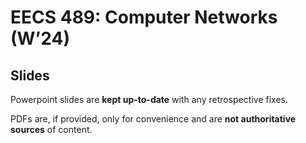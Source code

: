 # EECS 489: Computer Networks (W’24)

## Slides
Powerpoint slides are **kept up-to-date** with any retrospective fixes. 

PDFs are, if provided, only for convenience and are **not authoritative sources** of content. 